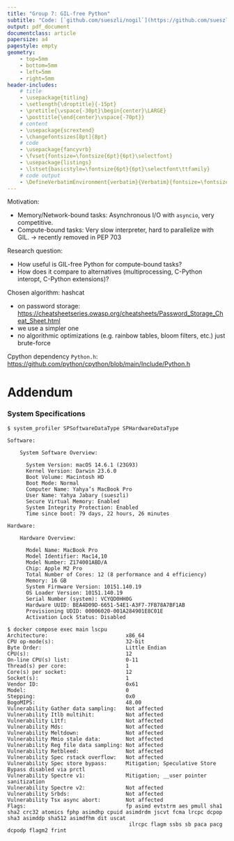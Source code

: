 ```yaml
---
title: "Group 7: GIL-free Python"
subtitle: "Code: [`github.com/sueszli/nogil`](https://github.com/sueszli/nogil)"
output: pdf_document
documentclass: article
papersize: a4
pagestyle: empty
geometry:
    - top=5mm
    - bottom=5mm
    - left=5mm
    - right=5mm
header-includes:
    # title
    - \usepackage{titling}
    - \setlength{\droptitle}{-15pt}
    - \pretitle{\vspace{-30pt}\begin{center}\LARGE}
    - \posttitle{\end{center}\vspace{-70pt}}    
    # content
    - \usepackage{scrextend}
    - \changefontsizes[8pt]{8pt}
    # code
    - \usepackage{fancyvrb}
    - \fvset{fontsize=\fontsize{6pt}{6pt}\selectfont}
    - \usepackage{listings}
    - \lstset{basicstyle=\fontsize{6pt}{6pt}\selectfont\ttfamily}
    # code output
    - \DefineVerbatimEnvironment{verbatim}{Verbatim}{fontsize=\fontsize{6pt}{6pt}}
---
```


<!--

assignment: https://www.complang.tuwien.ac.at/anton/lvas/effizienz-aufgabe24/

based on: https://github.com/sueszli/fast-snek

prof anmerkungen:

- also ich glaub wir können es so machen wie wir wollen, es geht im vor allem dass er sieht dass wir was gelernt und verstanden haben und seine optimierungen umgesetzt haben
- es muss nicht C sein
- haben aber den Freiraum uns auszutoben solange wir es erklären können was wir gemacht haben
- als metrics sollten wir jedoch auf das was in der angabe ist setzen, also cycles und so
- und unsere präsi muss etwas kompakter sein, weil wir den algo erklären müssen und die benotung ist eig solely based auf die präsi haha
-->

Motivation:

- Memory/Network-bound tasks: Asynchronous I/O with `asyncio`, very competitive.
- Compute-bound tasks: Very slow interpreter, hard to parallelize with GIL. → recently removed in PEP 703

Research question:

- How useful is GIL-free Python for compute-bound tasks?
- How does it compare to alternatives (multiprocessing, C-Python interopt, C-Python extensions)?

Chosen algorithm: hashcat

- on password storage: https://cheatsheetseries.owasp.org/cheatsheets/Password_Storage_Cheat_Sheet.html
- we use a simpler one
- no algorithmic optimizations (e.g. rainbow tables, bloom filters, etc.) just brute-force

Cpython dependency `Python.h`: https://github.com/python/cpython/blob/main/Include/Python.h

# Addendum

### System Specifications

```
$ system_profiler SPSoftwareDataType SPHardwareDataType

Software:

    System Software Overview:

      System Version: macOS 14.6.1 (23G93)
      Kernel Version: Darwin 23.6.0
      Boot Volume: Macintosh HD
      Boot Mode: Normal
      Computer Name: Yahya’s MacBook Pro
      User Name: Yahya Jabary (sueszli)
      Secure Virtual Memory: Enabled
      System Integrity Protection: Enabled
      Time since boot: 79 days, 22 hours, 26 minutes

Hardware:

    Hardware Overview:

      Model Name: MacBook Pro
      Model Identifier: Mac14,10
      Model Number: Z174001ABD/A
      Chip: Apple M2 Pro
      Total Number of Cores: 12 (8 performance and 4 efficiency)
      Memory: 16 GB
      System Firmware Version: 10151.140.19
      OS Loader Version: 10151.140.19
      Serial Number (system): VCYQD0HH0G
      Hardware UUID: BEA4D09D-6651-54E1-A3F7-7FB78A7BF1AB
      Provisioning UDID: 00006020-001A284901E8C01E
      Activation Lock Status: Disabled
```

```
$ docker compose exec main lscpu
Architecture:                         x86_64
CPU op-mode(s):                       32-bit
Byte Order:                           Little Endian
CPU(s):                               12
On-line CPU(s) list:                  0-11
Thread(s) per core:                   1
Core(s) per socket:                   12
Socket(s):                            1
Vendor ID:                            0x61
Model:                                0
Stepping:                             0x0
BogoMIPS:                             48.00
Vulnerability Gather data sampling:   Not affected
Vulnerability Itlb multihit:          Not affected
Vulnerability L1tf:                   Not affected
Vulnerability Mds:                    Not affected
Vulnerability Meltdown:               Not affected
Vulnerability Mmio stale data:        Not affected
Vulnerability Reg file data sampling: Not affected
Vulnerability Retbleed:               Not affected
Vulnerability Spec rstack overflow:   Not affected
Vulnerability Spec store bypass:      Mitigation; Speculative Store Bypass disabled via prctl
Vulnerability Spectre v1:             Mitigation; __user pointer sanitization
Vulnerability Spectre v2:             Not affected
Vulnerability Srbds:                  Not affected
Vulnerability Tsx async abort:        Not affected
Flags:                                fp asimd evtstrm aes pmull sha1 sha2 crc32 atomics fphp asimdhp cpuid asimdrdm jscvt fcma lrcpc dcpop sha3 asimddp sha512 asimdfhm dit uscat
                                       ilrcpc flagm ssbs sb paca pacg dcpodp flagm2 frint
```

